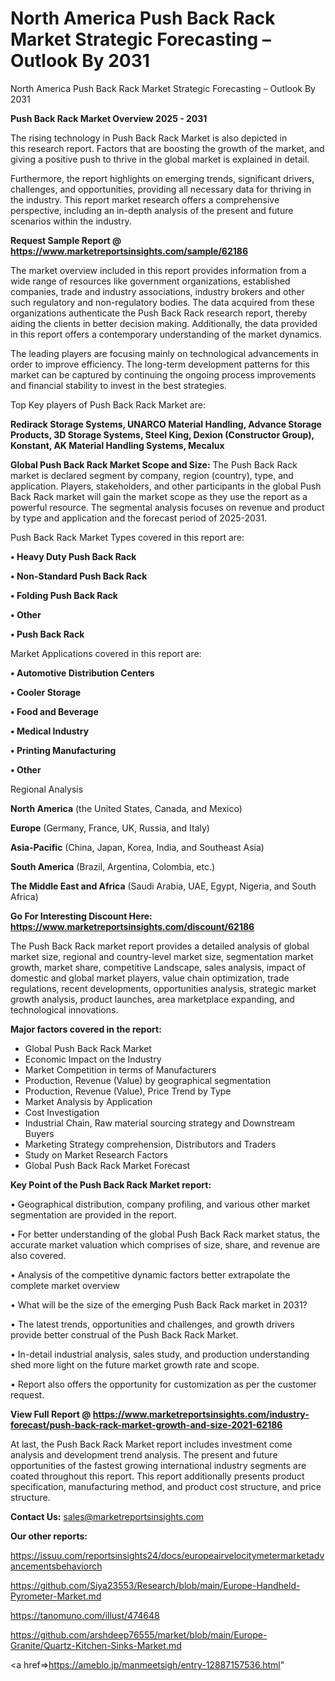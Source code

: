 # North America Push Back Rack Market Strategic Forecasting – Outlook By 2031
North America Push Back Rack Market Strategic Forecasting – Outlook By 2031

<Strong> Push Back Rack Market Overview 2025 - 2031</strong>

The rising technology in Push Back Rack Market is also depicted in this research report. Factors that are boosting the growth of the market, and giving a positive push to thrive in the global market is explained in detail.

Furthermore, the report highlights on emerging trends, significant drivers, challenges, and opportunities, providing all necessary data for thriving in the industry. This report market research offers a comprehensive perspective, including an in-depth analysis of the present and future scenarios within the industry.

<strong>Request Sample Report @ <a href=https://www.marketreportsinsights.com/sample/62186>https://www.marketreportsinsights.com/sample/62186</a></strong>

The market overview included in this report provides information from a wide range of resources like government organizations, established companies, trade and industry associations, industry brokers and other such regulatory and non-regulatory bodies. The data acquired from these organizations authenticate the Push Back Rack research report, thereby aiding the clients in better decision making. Additionally, the data provided in this report offers a contemporary understanding of the market dynamics.

The leading players are focusing mainly on technological advancements in order to improve efficiency. The long-term development patterns for this market can be captured by continuing the ongoing process improvements and financial stability to invest in the best strategies.

Top Key players of Push Back Rack Market are:

<strong>Redirack Storage Systems, UNARCO Material Handling, Advance Storage Products, 3D Storage Systems, Steel King, Dexion (Constructor Group), Konstant, AK Material Handling Systems, Mecalux</strong>

<strong><b>Global Push Back Rack Market Scope and Size:</b></strong>
The Push Back Rack market is declared segment by company, region (country), type, and application. Players, stakeholders, and other participants in the global Push Back Rack market will gain the market scope as they use the report as a powerful resource. The segmental analysis focuses on revenue and product by type and application and the forecast period of 2025-2031.

Push Back Rack Market Types covered in this report are:

<strong>• Heavy Duty Push Back Rack

• Non-Standard Push Back Rack

• Folding Push Back Rack

• Other

• Push Back Rack</strong>

Market Applications covered in this report are:

<strong>• Automotive Distribution Centers

• Cooler Storage

• Food and Beverage

• Medical Industry

• Printing Manufacturing

• Other</strong> 

Regional Analysis

<strong>North America</strong> (the United States, Canada, and Mexico)

<strong>Europe</strong> (Germany, France, UK, Russia, and Italy)

<strong>Asia-Pacific</strong> (China, Japan, Korea, India, and Southeast Asia)

<strong>South America</strong> (Brazil, Argentina, Colombia, etc.)

<strong>The Middle East and Africa</strong> (Saudi Arabia, UAE, Egypt, Nigeria, and South Africa)

<strong>Go For Interesting Discount Here: <a href=https://www.marketreportsinsights.com/discount/62186>https://www.marketreportsinsights.com/discount/62186</a></strong>

The Push Back Rack market report provides a detailed analysis of global market size, regional and country-level market size, segmentation market growth, market share, competitive Landscape, sales analysis, impact of domestic and global market players, value chain optimization, trade regulations, recent developments, opportunities analysis, strategic market growth analysis, product launches, area marketplace expanding, and technological innovations.

<strong><b>Major factors covered in the report:</b></strong>
<ul>
  <li>Global Push Back Rack Market </li>
  <li>Economic Impact on the Industry</li>
  <li>Market Competition in terms of Manufacturers</li>
  <li>Production, Revenue (Value) by geographical segmentation</li>
  <li>Production, Revenue (Value), Price Trend by Type</li>
  <li>Market Analysis by Application</li>
  <li>Cost Investigation</li>
  <li>Industrial Chain, Raw material sourcing strategy and Downstream Buyers</li>
  <li>Marketing Strategy comprehension, Distributors and Traders</li>
  <li>Study on Market Research Factors</li>
  <li>Global Push Back Rack Market Forecast</li>
</ul>

<strong><b>Key Point of the Push Back Rack Market report:</b></strong>

• Geographical distribution, company profiling, and various other market segmentation are provided in the report.

• For better understanding of the global Push Back Rack market status, the accurate market valuation which comprises of size, share, and revenue are also covered.

• Analysis of the competitive dynamic factors better extrapolate the complete market overview

• What will be the size of the emerging Push Back Rack market in 2031?

• The latest trends, opportunities and challenges, and growth drivers provide better construal of the Push Back Rack Market.

• In-detail industrial analysis, sales study, and production understanding shed more light on the future market growth rate and scope.

• Report also offers the opportunity for customization as per the customer request.

<strong><b>View Full Report @ <a href=https://www.marketreportsinsights.com/industry-forecast/push-back-rack-market-growth-and-size-2021-62186>https://www.marketreportsinsights.com/industry-forecast/push-back-rack-market-growth-and-size-2021-62186</a></b></strong>


At last, the Push Back Rack Market report includes investment come analysis and development trend analysis. The present and future opportunities of the fastest growing international industry segments are coated throughout this report. This report additionally presents product specification, manufacturing method, and product cost structure, and price structure.

<strong>Contact Us:</strong>
sales@marketreportsinsights.com

<strong>Our other reports:</strong>

<a href=https://issuu.com/reportsinsights24/docs/europeairvelocitymetermarketadvancementsbehaviorch>https://issuu.com/reportsinsights24/docs/europeairvelocitymetermarketadvancementsbehaviorch</a>

<a href=https://github.com/Siya23553/Research/blob/main/Europe-Handheld-Pyrometer-Market.md>https://github.com/Siya23553/Research/blob/main/Europe-Handheld-Pyrometer-Market.md</a>

<a href=https://tanomuno.com/illust/474648>https://tanomuno.com/illust/474648</a>

<a href=https://github.com/arshdeep76555/market/blob/main/Europe-Granite/Quartz-Kitchen-Sinks-Market.md>https://github.com/arshdeep76555/market/blob/main/Europe-Granite/Quartz-Kitchen-Sinks-Market.md</a>

<a href=>https://ameblo.jp/manmeetsigh/entry-12887157536.html</a>"
